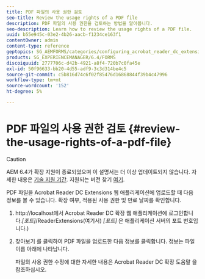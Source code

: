 ```yaml
---
title: PDF 파일의 사용 권한 검토
seo-title: Review the usage rights of a PDF file
description: PDF 파일의 사용 권한을 검토하는 방법을 알아봅니다.
seo-description: Learn how to review the usage rights of a PDF file.
uuid: b55e945c-03e2-4b26-aacb-f1234ce163f1
contentOwner: admin
content-type: reference
geptopics: SG_AEMFORMS/categories/configuring_acrobat_reader_dc_extensions
products: SG_EXPERIENCEMANAGER/6.4/FORMS
discoiquuid: 2777706c-d42b-4921-a8f4-720b7c0fa45e
exl-id: 50f96633-bb20-4d55-adf9-3c3d314be4c5
source-git-commit: c5b816d74c6f02f85476d16868844f39b4c47996
workflow-type: tm+mt
source-wordcount: '152'
ht-degree: 5%

---
```


# PDF 파일의 사용 권한 검토 {#review-the-usage-rights-of-a-pdf-file}

>[!CAUTION]
>
>AEM 6.4가 확장 지원이 종료되었으며 이 설명서는 더 이상 업데이트되지 않습니다. 자세한 내용은 [기술 지원 기간](https://helpx.adobe.com/kr/support/programs/eol-matrix.html). 지원되는 버전 찾기 [여기](https://experienceleague.adobe.com/docs/).

PDF 파일을 Acrobat Reader DC Extensions 웹 애플리케이션에 업로드할 때 다음 정보를 볼 수 있습니다. 확장 여부, 적용된 사용 권한 및 만료 날짜를 확인합니다.

1. http://localhost에서 Acrobat Reader DC 확장 웹 애플리케이션에 로그인합니다.*[포트]*/ReaderExtensions(여기서) *[포트]* 은 애플리케이션 서버의 포트 번호입니다.)
1. 찾아보기 를 클릭하여 PDF 파일을 업로드한 다음 정보를 클릭합니다. 정보는 파일 이름 아래에 나타납니다.

   파일의 사용 권한 수정에 대한 자세한 내용은 Acrobat Reader DC 확장 도움말 을 참조하십시오.
